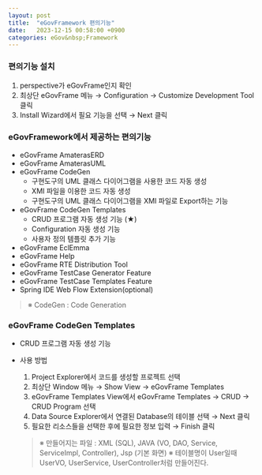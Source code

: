 ```yaml
---
layout: post
title:  "eGovFramework 편의기능"
date:   2023-12-15 00:58:00 +0900
categories: eGov&nbsp;Framework
---
```


### 편의기능 설치

1. perspective가 eGovFrame인지 확인
2. 최상단 eGovFrame 메뉴 → Configuration → Customize Development Tool 클릭
3. Install Wizard에서 필요 기능을 선택 → Next 클릭

### eGovFramework에서 제공하는 편의기능

- eGovFrame AmaterasERD
- eGovFrame AmaterasUML
- eGovFrame CodeGen
  - 구현도구의 UML 클래스 다이어그램을 사용한 코드 자동 생성
  - XMI 파일을 이용한 코드 자동 생성
  - 구현도구의 UML 클래스 다이어그램을 XMI 파일로 Export하는 기능
- eGovFrame CodeGen Templates
  - CRUD 프로그램 자동 생성 기능 (★)
  - Configuration 자동 생성 기능
  - 사용자 정의 템플릿 추가 기능
- eGovFrame EclEmma
- eGovFrame Help
- eGovFrame RTE Distribution Tool
- eGovFrame TestCase Generator Feature
- eGovFrame TestCase Templates Feature
- Spring IDE Web Flow Extension(optional)

>※ CodeGen : Code Generation

### eGovFrame CodeGen Templates

- CRUD 프로그램 자동 생성 기능
- 사용 방법
  1. Project Explorer에서 코드를 생성할 프로젝트 선택
  2. 최상단 Window 메뉴 → Show View → eGovFrame Templates
  3. eGovFrame Templates View에서 eGovFrame Templates → CRUD → CRUD Program 선택
  4. Data Source Explorer에서 연결된 Database의 테이블 선택 → Next 클릭
  5. 필요한 리소스들을 선택한 후에 필요한 정보 입력 → Finish 클릭

  >※ 만들어지는 파일 : XML (SQL), JAVA (VO, DAO, Service, ServiceImpl, Controller), Jsp (기본 화면)
  >※ 테이블명이 User일때 UserVO, UserService, UserController처럼 만들어진다.